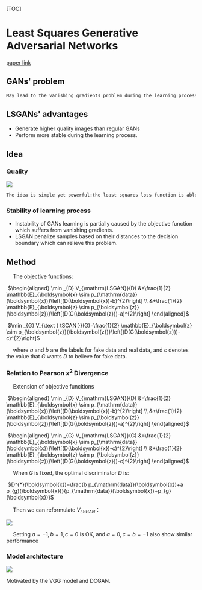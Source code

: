 [TOC]

# Least Squares Generative Adversarial Networks

[paper link](http://openaccess.thecvf.com/content_iccv_2017/html/Mao_Least_Squares_Generative_ICCV_2017_paper.html)

## GANs' problem

```latex
May lead to the vanishing gradients problem during the learning process.
```

## LSGANs'  advantages

- Generate higher quality images than regular GANs
- Perform more stable during the learning process.

## Idea
### Quality
![](D:\AI论文\GAN\LSGAN\1.png)

```latex
The idea is simple yet powerful:the least squares loss function is able to move the fake samples toward the decision boundary, because the least squares loss function penalizes samples that lie in a long way on the correct side of the decision boundary. As figure shows, the least squares loss function will penalize the fake samples and pull them toward the decision boundary even though they are correctly classified.
```

### Stability of learning process

- Instability of GANs learning is partially caused by the objective function which suffers from vanishing gradients.
- LSGAN penalize samples based on their distances to the decision boundary which can relieve this problem.

## Method
&emsp; The objective functions:

​                     $\begin{aligned} \min _{D} V_{\mathrm{LSGAN}}(D) &=\frac{1}{2} \mathbb{E}_{\boldsymbol{x} \sim p_{\mathrm{data}}(\boldsymbol{x})}\left[(D(\boldsymbol{x})-b)^{2}\right] \\ &+\frac{1}{2} \mathbb{E}_{\boldsymbol{z} \sim p_{\boldsymbol{z}}(\boldsymbol{z})}\left[(D(G(\boldsymbol{z}))-a)^{2}\right] \end{aligned}$

​                      $\min _{G} V_{\text { tSCAN }}(G)=\frac{1}{2} \mathbb{E}_{\boldsymbol{z} \sim p_{\boldsymbol{z}}(\boldsymbol{z})}\left[(D(G(\boldsymbol{z}))-c)^{2}\right]$

&emsp; where $a$ and $b$ are the labels for fake data and real data, and $c$ denotes the value that $G$ wants $D$ to believe for fake data.

### Relation to Pearson $x^2$ Divergence

&emsp; Extension of objective funcitions

​                          $\begin{aligned} \min _{D} V_{\mathrm{LSGAN}}(D) &=\frac{1}{2} \mathbb{E}_{\boldsymbol{x} \sim p_{\mathrm{data}}(\boldsymbol{x})}\left[(D(\boldsymbol{x})-b)^{2}\right] \\ &+\frac{1}{2} \mathbb{E}_{\boldsymbol{z} \sim p_{\boldsymbol{z}}(\boldsymbol{z})}\left[(D(G(\boldsymbol{z}))-a)^{2}\right] \end{aligned}$

​                          $\begin{aligned} \min _{G} V_{\mathrm{LSGAN}}(G) &=\frac{1}{2} \mathbb{E}_{\boldsymbol{x} \sim p_{\mathrm{data}}(\boldsymbol{x})}\left[(D(\boldsymbol{x})-c)^{2}\right] \\ &+\frac{1}{2} \mathbb{E}_{\boldsymbol{z} \sim p_{\boldsymbol{z}}(\boldsymbol{z})}\left[(D(G(\boldsymbol{z}))-c)^{2}\right] \end{aligned}$

&emsp; When $G$ is fixed, the optimal discriminator $D$ is:

​                           $D^{*}(\boldsymbol{x})=\frac{b p_{\mathrm{data}}(\boldsymbol{x})+a p_{g}(\boldsymbol{x})}{p_{\mathrm{data}}(\boldsymbol{x})+p_{g}(\boldsymbol{x})}​$

&emsp; Then we can reformulate $V_{LSGAN}​$ ：

![](D:\AI论文\GAN\LSGAN\2.png)

&emsp; Setting $a=-1,b=1, c=0$ is OK, and $a=0, c=b=-1$ also show similar performance

### Model architecture

![](D:\AI论文\GAN\LSGAN\3.png)

Motivated by the VGG model and DCGAN.